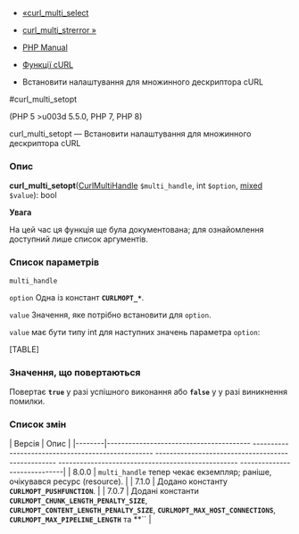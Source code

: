 - [«curl_multi_select](function.curl-multi-select.md)
- [curl_multi_strerror »](function.curl-multi-strerror.md)

- [PHP Manual](index.md)
- [Функції cURL](ref.curl.md)
- Встановити налаштування для множинного дескриптора cURL

#curl_multi_setopt

(PHP 5 \>u003d 5.5.0, PHP 7, PHP 8)

curl_multi_setopt — Встановити налаштування для множинного дескриптора cURL

### Опис

**curl_multi_setopt**([CurlMultiHandle](class.curlmultihandle.md)
`$multi_handle`, int `$option`,
[mixed](language.types.declarations.md#language.types.declarations.mixed)
`$value`): bool

**Увага**

На цей час ця функція ще була документована; для
ознайомлення доступний лише список аргументів.

### Список параметрів

`multi_handle`

`option`
Одна із констант **`CURLMOPT_*`**.

`value`
Значення, яке потрібно встановити для `option`.

`value` має бути типу int для наступних значень параметра `option`:

[TABLE]

### Значення, що повертаються

Повертає **`true`** у разі успішного виконання або **`false`** у
у разі виникнення помилки.

### Список змін

| Версія | Опис |
|--------|---------------------------------------- -------------------------------------------------- -------------------------------------------------- -------------------------------------------------- -----------------------------|
| 8.0.0 | `multi_handle` тепер чекає екземпляр; раніше, очікувався ресурс (resource). |
| 7.1.0 | Додано константу **`CURLMOPT_PUSHFUNCTION`**. |
| 7.0.7 | Додані константи **`CURLMOPT_CHUNK_LENGTH_PENALTY_SIZE`**, **`CURLMOPT_CONTENT_LENGTH_PENALTY_SIZE`**, **`CURLMOPT_MAX_HOST_CONNECTIONS`**, **`CURLMOPT_MAX_PIPELINE_LENGTH`** та **`` |
